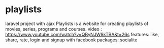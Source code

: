 # playlists
laravel project with ajax
Playlists is a website for creating playlists of movies, series, programs and courses.
video : https://www.youtube.com/watch?v=QByNJW8kTBA&t=26s
features: like, share, rate, login and signup with facebook 
packages: socialite
